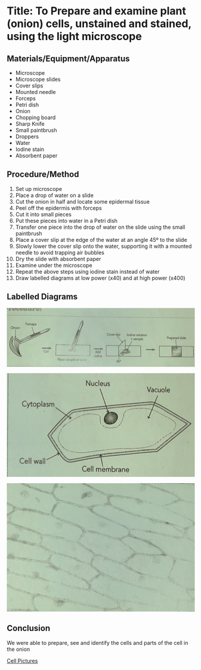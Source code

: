 # Title: To Prepare and examine plant (onion) cells, unstained and stained, using the light microscope

## Materials/Equipment/Apparatus

- Microscope
- Microscope slides
- Cover slips
- Mounted needle
- Forceps
- Petri dish
- Onion
- Chopping board
- Sharp Knife
- Small paintbrush
- Droppers
- Water
- Iodine stain
- Absorbent paper

## Procedure/Method

1. Set up microscope
2. Place a drop of water on a slide
3. Cut the onion in half and locate some epidermal tissue
4. Peel off the epidermis with forceps
5. Cut it into small pieces
6. Put these pieces into water in a Petri dish
7. Transfer one piece into the drop of water on the slide using the small paintbrush
8. Place a cover slip at the edge of the water at an angle 45º to the slide
9. Slowly lower the cover slip onto the water, supporting it with a mounted needle to avoid trapping air bubbles
10. Dry the slide with absorbent paper
11. Examine under the microscope
12. Repeat the above steps using iodine stain instead of water
13. Draw labelled diagrams at low power (x40) and at high power (x400)

## Labelled Diagrams

![Labelled Diagram 1](plant-onion-cells/diagram-1.jpg)

![Labelled Diagram 2](plant-onion-cells/diagram-2.jpg)

![Labelled Diagram 3](plant-onion-cells/diagram-3.jpg)

## Conclusion

We were able to prepare, see and identify the cells and parts of the cell in the onion

[Cell Pictures]()